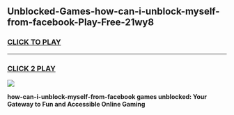 
## Unblocked-Games-how-can-i-unblock-myself-from-facebook-Play-Free-21wy8
<h3>
<a href="https://premium76.site?title=how-can-i-unblock-myself-from-facebook&ref=20M">CLICK TO PLAY</a></h3>
<hr>

<h3>
<a href="https://premium76.site?title=how-can-i-unblock-myself-from-facebook&ref=20M">CLICK 2 PLAY</a>
  
</h3>

<a href="https://premium76.site?title=how-can-i-unblock-myself-from-facebook&ref=19M"><img src="https://clearcache.store/games.png"></a>


**how-can-i-unblock-myself-from-facebook games unblocked: Your Gateway to Fun and Accessible Online Gaming**
